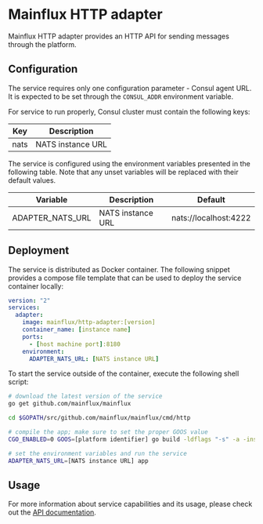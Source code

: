 # Mainflux HTTP adapter

Mainflux HTTP adapter provides an HTTP API for sending messages through the
platform.

## Configuration

The service requires only one configuration parameter - Consul agent URL. It is
expected to be set through the `CONSUL_ADDR` environment variable.

For service to run properly, Consul cluster must contain the following keys:

| Key  | Description       |
|------|-------------------|
| nats | NATS instance URL |

The service is configured using the environment variables presented in the
following table. Note that any unset variables will be replaced with their
default values.

| Variable         | Description       | Default               |
|------------------|-------------------|-----------------------|
| ADAPTER_NATS_URL | NATS instance URL | nats://localhost:4222 |

## Deployment

The service is distributed as Docker container. The following snippet provides
a compose file template that can be used to deploy the service container locally:

```yaml
version: "2"
services:
  adapter:
    image: mainflux/http-adapter:[version]
    container_name: [instance name]
    ports:
      - [host machine port]:8180
    environment:
      ADAPTER_NATS_URL: [NATS instance URL]
```

To start the service outside of the container, execute the following shell script:

```bash
# download the latest version of the service
go get github.com/mainflux/mainflux

cd $GOPATH/src/github.com/mainflux/mainflux/cmd/http

# compile the app; make sure to set the proper GOOS value
CGO_ENABLED=0 GOOS=[platform identifier] go build -ldflags "-s" -a -installsuffix cgo -o app

# set the environment variables and run the service
ADAPTER_NATS_URL=[NATS instance URL] app
```

## Usage

For more information about service capabilities and its usage, please check out
the [API documentation](swagger.yaml).
